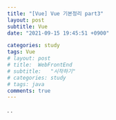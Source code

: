 ```yaml
---
title: "[Vue] Vue 기본정리 part3"
layout: post
subtitle: Vue
date: "2021-09-15 19:45:51 +0900"

categories: study
tags: Vue
# layout: post
# title:  WebFrontEnd
# subtitle:   "시작하기"
# categories: study
# tags: java
comments: true
---
```


.
.
